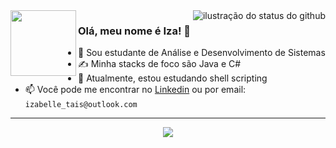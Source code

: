 <img align='left' src="https://github.com/user-attachments/assets/963d224a-b260-44aa-8fea-366c1ee7e2fb" width=105px>
<img align='right' src="https://github-readme-stats.vercel.app/api/top-langs?username=izab3lle&show_icons=true&theme=dracula&cache_seconds=2300" alt="ilustração do status do github">

### Olá, meu nome é Iza! 👋

- 📖 Sou estudante de Análise e Desenvolvimento de Sistemas
- ✍️ Minha stacks de foco são Java e C#
- 🌱 Atualmente, estou estudando shell scripting
- 📫 Você pode me encontrar no [Linkedin](https://www.linkedin.com/in/izabelle-tais) ou por email: ``izabelle_tais@outlook.com``

---

<p align="center">
  <a href="https://skillicons.dev">
    <img src="https://skillicons.dev/icons?i=c,cs,java,html,css,js,py,dotnet,postgres,linux" />
  </a>
</p>
